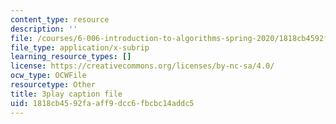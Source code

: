 ```yaml
---
content_type: resource
description: ''
file: /courses/6-006-introduction-to-algorithms-spring-2020/1818cb4592faaff9dcc6fbcbc14addc5_g0bXSXuLVb0.srt
file_type: application/x-subrip
learning_resource_types: []
license: https://creativecommons.org/licenses/by-nc-sa/4.0/
ocw_type: OCWFile
resourcetype: Other
title: 3play caption file
uid: 1818cb45-92fa-aff9-dcc6-fbcbc14addc5
---
```

